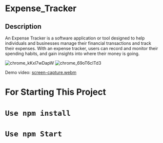  # Expense_Tracker
  
  ## Description
  An Expense Tracker is a software application or tool designed to help individuals and businesses manage their financial transactions and track their expenses. With an expense tracker, users can record and monitor their spending habits, and gain insights into where their money is going.
  
  
  ![chrome_kKxl7wDapW](https://user-images.githubusercontent.com/91748467/235301168-d9e25d3e-493c-4d0c-a417-a044dfec9f89.png)
![chrome_69oT6cITd3](https://user-images.githubusercontent.com/91748467/235301180-ed33ffcd-95db-4b87-800f-99b152caa210.png)


Demo video:
[screen-capture.webm](https://user-images.githubusercontent.com/91748467/235302392-ceff7169-4bf7-415b-87f8-9d71a1eb6a8d.webm)



# For Starting This Project 

# `Use npm install`
# `Use npm Start`
